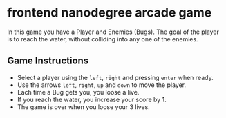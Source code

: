 frontend nanodegree arcade game
===============================

In this game you have a Player and Enemies (Bugs).
The goal of the player is to reach the water, without colliding into any one of the enemies.

## Game Instructions

* Select a player using the `left`, `right` and pressing `enter` when ready.
* Use the arrows `left`, `right`, `up` and `down` to move the player.
* Each time a Bug gets you, you loose a live.
* If you reach the water, you increase your score by 1.
* The game is over when you loose your 3 lives.
